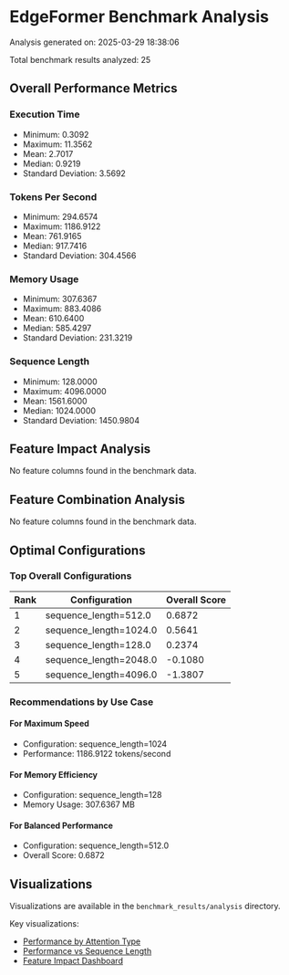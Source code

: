 # EdgeFormer Benchmark Analysis

Analysis generated on: 2025-03-29 18:38:06

Total benchmark results analyzed: 25

## Overall Performance Metrics

### Execution Time
- Minimum: 0.3092
- Maximum: 11.3562
- Mean: 2.7017
- Median: 0.9219
- Standard Deviation: 3.5692

### Tokens Per Second
- Minimum: 294.6574
- Maximum: 1186.9122
- Mean: 761.9165
- Median: 917.7416
- Standard Deviation: 304.4566

### Memory Usage
- Minimum: 307.6367
- Maximum: 883.4086
- Mean: 610.6400
- Median: 585.4297
- Standard Deviation: 231.3219

### Sequence Length
- Minimum: 128.0000
- Maximum: 4096.0000
- Mean: 1561.6000
- Median: 1024.0000
- Standard Deviation: 1450.9804

## Feature Impact Analysis
No feature columns found in the benchmark data.

## Feature Combination Analysis
No feature columns found in the benchmark data.

## Optimal Configurations

### Top Overall Configurations
| Rank | Configuration | Overall Score |
|------|--------------|---------------|
| 1 | sequence_length=512.0 | 0.6872 |
| 2 | sequence_length=1024.0 | 0.5641 |
| 3 | sequence_length=128.0 | 0.2374 |
| 4 | sequence_length=2048.0 | -0.1080 |
| 5 | sequence_length=4096.0 | -1.3807 |

### Recommendations by Use Case

#### For Maximum Speed
- Configuration: sequence_length=1024
- Performance: 1186.9122 tokens/second

#### For Memory Efficiency
- Configuration: sequence_length=128
- Memory Usage: 307.6367 MB

#### For Balanced Performance
- Configuration: sequence_length=512.0
- Overall Score: 0.6872


## Visualizations

Visualizations are available in the `benchmark_results/analysis` directory.

Key visualizations:

- [Performance by Attention Type](benchmark_results/analysis/performance_by_attention_type_20250329-183714.png)
- [Performance vs Sequence Length](benchmark_results/analysis/performance_vs_sequence_length_20250329-183714.png)
- [Feature Impact Dashboard](benchmark_results/analysis/overview_dashboard_20250329-183714.png)
